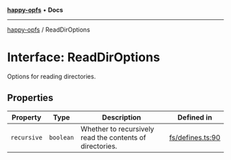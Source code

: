[**happy-opfs**](../README.md) • **Docs**

***

[happy-opfs](../README.md) / ReadDirOptions

# Interface: ReadDirOptions

Options for reading directories.

## Properties

| Property | Type | Description | Defined in |
| ------ | ------ | ------ | ------ |
| `recursive` | `boolean` | Whether to recursively read the contents of directories. | [fs/defines.ts:90](https://github.com/JiangJie/happy-opfs/blob/41bfb9280ee562c4a8708809308f96d116edb112/src/fs/defines.ts#L90) |
